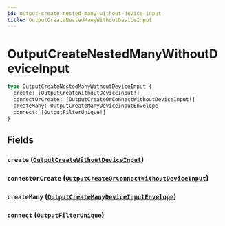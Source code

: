 ```yaml
---
id: output-create-nested-many-without-device-input
title: OutputCreateNestedManyWithoutDeviceInput
---
```


 # OutputCreateNestedManyWithoutDeviceInput





```graphql
type OutputCreateNestedManyWithoutDeviceInput {
  create: [OutputCreateWithoutDeviceInput!]
  connectOrCreate: [OutputCreateOrConnectWithoutDeviceInput!]
  createMany: OutputCreateManyDeviceInputEnvelope
  connect: [OutputFilterUnique!]
}
```


## Fields

### `create` ([`OutputCreateWithoutDeviceInput`](/inputs/output-create-without-device-input))




### `connectOrCreate` ([`OutputCreateOrConnectWithoutDeviceInput`](/inputs/output-create-or-connect-without-device-input))




### `createMany` ([`OutputCreateManyDeviceInputEnvelope`](/inputs/output-create-many-device-input-envelope))




### `connect` ([`OutputFilterUnique`](/inputs/output-filter-unique))






